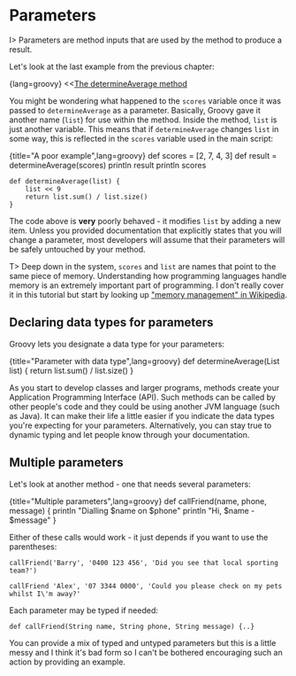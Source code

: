 # Parameters

I> Parameters are method inputs that are used by the method to produce a result.

Let's look at the last example from the previous chapter:

{lang=groovy}
<<[The determineAverage method](code/06/01/determineAverage.groovy)

You might be wondering what happened to the `scores` variable once it was passed to `determineAverage` as a parameter. Basically, Groovy gave it another name (`list`) for use within the method. Inside the method, `list` is just another variable. This means that if `determineAverage` changes `list` in some way, this is reflected in the `scores` variable used in the main script:

{title="A poor example",lang=groovy}
	def scores = [2, 7, 4, 3]
	def result = determineAverage(scores)
	println result
	println scores

	def determineAverage(list) {
	    list << 9
	    return list.sum() / list.size()
	}


The code above is __very__ poorly behaved - it modifies `list` by adding a new item. Unless you provided documentation that explicitly states that you will change a parameter, most developers will assume that their parameters will be safely untouched by your method.

T> Deep down in the system, `scores` and `list` are names that point to the same piece of memory. Understanding how programming languages handle memory is an extremely important part of programming. I don't really cover it in this tutorial but start by looking up ["memory management" in Wikipedia](https://en.wikipedia.org/wiki/Memory_management).

## Declaring data types for parameters

Groovy lets you designate a data type for your parameters:

{title="Parameter with data type",lang=groovy}
	def determineAverage(List list) {
	    return list.sum() / list.size()
	}


As you start to develop classes and larger programs, methods create your Application Programming Interface (API). Such methods can be called by other people's code and they could be using another JVM language (such as Java). It can make their life a little easier if you indicate the data types you're expecting for your parameters. Alternatively, you can stay true to dynamic typing and let people know through your documentation.

## Multiple parameters

Let's look at another method - one that needs several parameters:

{title="Multiple parameters",lang=groovy}
	def callFriend(name, phone, message) {
	    println "Dialling $name on $phone"
	    println "Hi, $name - $message"
	}


Either of these calls would work - it just depends if you want to use the parentheses:

	callFriend('Barry', '0400 123 456', 'Did you see that local sporting team?')

	callFriend 'Alex', '07 3344 0000', 'Could you please check on my pets whilst I\'m away?'

Each parameter may be typed if needed:

	def callFriend(String name, String phone, String message) {..}


You can provide a mix of typed and untyped parameters but this is a little messy and I think it's bad form so I can't be bothered encouraging such an action by providing an example.
